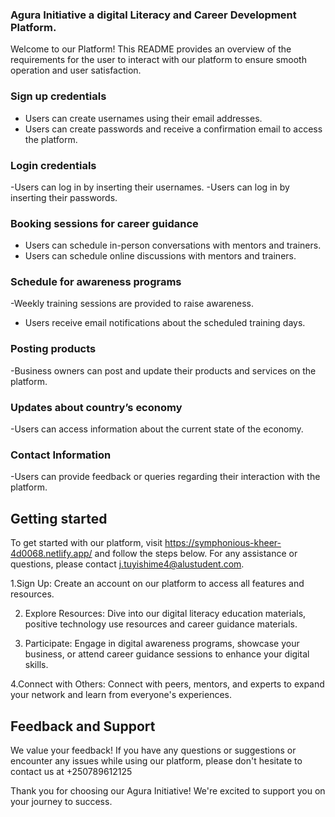 ### Agura Initiative a digital Literacy and Career Development Platform. ###

Welcome to our Platform! This README provides an overview of the requirements for the user to interact with our platform to ensure smooth operation and user satisfaction.



### Sign up credentials

- Users can create usernames using their email addresses.
- Users can create passwords and receive a confirmation email to access the platform.

### Login credentials

-Users can log in by inserting their usernames.
-Users can log in by inserting their passwords.

### Booking sessions for career guidance

- Users can schedule in-person conversations with mentors and trainers.
- Users can schedule online discussions with mentors and trainers.

### Schedule for awareness programs

-Weekly training sessions are provided to raise awareness.
- Users receive email notifications about the scheduled training days.

### Posting products

-Business owners can post and update their products and services on the platform.

### Updates about country’s economy

-Users can access information about the current state of the economy.

### Contact Information

-Users can provide feedback or queries regarding their interaction with the platform.

## Getting started


To get started with our platform, visit https://symphonious-kheer-4d0068.netlify.app/ and follow the steps below. For any assistance or questions, please contact j.tuyishime4@alustudent.com.

1.Sign Up: Create an account on our platform to access all features and resources.

2. Explore Resources: Dive into our digital literacy education materials, positive technology use resources and career guidance materials.

3. Participate: Engage in digital awareness programs, showcase your business, or attend career guidance sessions to enhance your digital skills.

4.Connect with Others: Connect with peers, mentors, and experts to expand your network and learn from everyone's experiences.

## Feedback and Support

We value your feedback! If you have any questions or suggestions or encounter any issues while using our platform, please don't hesitate to contact us at +250789612125




Thank you for choosing our Agura Initiative! We're excited to support you on your journey to success.